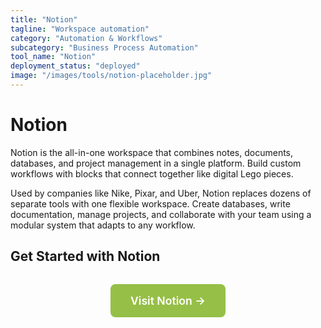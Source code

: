 ```yaml
---
title: "Notion"
tagline: "Workspace automation"
category: "Automation & Workflows"
subcategory: "Business Process Automation"
tool_name: "Notion"
deployment_status: "deployed"
image: "/images/tools/notion-placeholder.jpg"
---
```


# Notion

Notion is the all-in-one workspace that combines notes, documents, databases, and project management in a single platform. Build custom workflows with blocks that connect together like digital Lego pieces.

Used by companies like Nike, Pixar, and Uber, Notion replaces dozens of separate tools with one flexible workspace. Create databases, write documentation, manage projects, and collaborate with your team using a modular system that adapts to any workflow.

## Get Started with Notion

<div style="text-align: center; margin: 2rem 0;">
  <a href="https://www.notion.so" target="_blank" rel="noopener noreferrer" style="display: inline-block; background: #96BF47; color: white; padding: 1rem 2rem; text-decoration: none; border-radius: 8px; font-weight: 600; font-size: 1.1rem;">Visit Notion →</a>
</div>